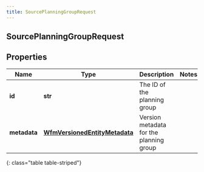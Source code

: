 ```yaml
---
title: SourcePlanningGroupRequest
---
```

## SourcePlanningGroupRequest

## Properties

|Name | Type | Description | Notes|
|------------ | ------------- | ------------- | -------------|
| **id** | **str** | The ID of the planning group | |
| **metadata** | [**WfmVersionedEntityMetadata**](WfmVersionedEntityMetadata.html) | Version metadata for the planning group | |
{: class="table table-striped"}


